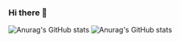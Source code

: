 ### Hi there 👋
![Anurag's GitHub stats](https://github-readme-stats.vercel.app/api?username=joanamelo13&theme=synthwave&show_icons=true)
![Anurag's GitHub stats](https://github-readme-stats.vercel.app/api/top-langs/?username=joanamelo13&layout=compact&langs_count=7&theme=synthwave)
<!--
**joanamelo13/joanamelo13** is a ✨ _special_ ✨ repository because its `README.md` (this file) appears on your GitHub profile.

Here are some ideas to get you started:

- 🔭 I’m currently working on ...
- 🌱 I’m currently learning ...
- 👯 I’m looking to collaborate on ...
- 🤔 I’m looking for help with ...
- 💬 Ask me about ...
- 📫 How to reach me: ...
- 😄 Pronouns: ...
- ⚡ Fun fact: ...
![Snake animation](https://github.com/joanamelo13/joanamelo13/blob/output/github-contribution-grid-snake.svg)
-->
